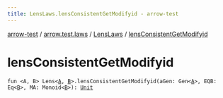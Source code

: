 ```yaml
---
title: LensLaws.lensConsistentGetModifyid - arrow-test
---
```


[arrow-test](../../index.html) / [arrow.test.laws](../index.html) / [LensLaws](index.html) / [lensConsistentGetModifyid](./lens-consistent-get-modifyid.html)

# lensConsistentGetModifyid

`fun <A, B> Lens<`[`A`](lens-consistent-get-modifyid.html#A)`, `[`B`](lens-consistent-get-modifyid.html#B)`>.lensConsistentGetModifyid(aGen: Gen<`[`A`](lens-consistent-get-modifyid.html#A)`>, EQB: Eq<`[`B`](lens-consistent-get-modifyid.html#B)`>, MA: Monoid<`[`B`](lens-consistent-get-modifyid.html#B)`>): `[`Unit`](https://kotlinlang.org/api/latest/jvm/stdlib/kotlin/-unit/index.html)